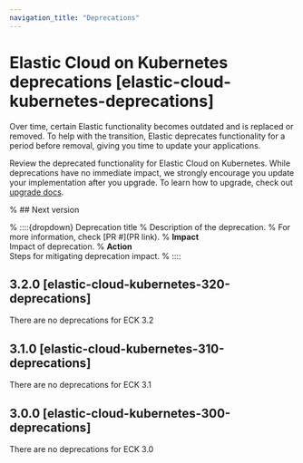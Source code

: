 ```yaml
---
navigation_title: "Deprecations"
---
```


# Elastic Cloud on Kubernetes deprecations [elastic-cloud-kubernetes-deprecations]

Over time, certain Elastic functionality becomes outdated and is replaced or removed. To help with the transition, Elastic deprecates functionality for a period before removal, giving you time to update your applications.

Review the deprecated functionality for Elastic Cloud on Kubernetes. While deprecations have no immediate impact, we strongly encourage you update your implementation after you upgrade. To learn how to upgrade, check out [upgrade docs](docs-content://deploy-manage/upgrade/orchestrator/upgrade-cloud-on-k8s.md).

% ## Next version

% ::::{dropdown} Deprecation title
% Description of the deprecation.
% For more information, check [PR #](PR link).
% **Impact**<br> Impact of deprecation. 
% **Action**<br> Steps for mitigating deprecation impact.
% ::::

## 3.2.0 [elastic-cloud-kubernetes-320-deprecations]

There are no deprecations for ECK 3.2

## 3.1.0 [elastic-cloud-kubernetes-310-deprecations]

There are no deprecations for ECK 3.1

## 3.0.0 [elastic-cloud-kubernetes-300-deprecations]

There are no deprecations for ECK 3.0
